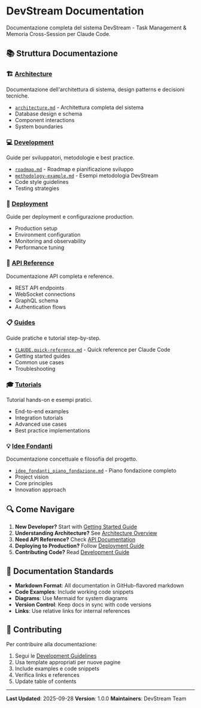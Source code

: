 # DevStream Documentation

Documentazione completa del sistema DevStream - Task Management & Memoria Cross-Session per Claude Code.

## 📚 Struttura Documentazione

### 🏗️ [Architecture](./architecture/)
Documentazione dell'architettura di sistema, design patterns e decisioni tecniche.

- [`architecture.md`](./architecture/architecture.md) - Architettura completa del sistema
- Database design e schema
- Component interactions
- System boundaries

### 💻 [Development](./development/)
Guide per sviluppatori, metodologie e best practice.

- [`roadmap.md`](./development/roadmap.md) - Roadmap e pianificazione sviluppo
- [`methodology-example.md`](./development/methodology-example.md) - Esempi metodologia DevStream
- Code style guidelines
- Testing strategies

### 🚀 [Deployment](./deployment/)
Guide per deployment e configurazione production.

- Production setup
- Environment configuration
- Monitoring and observability
- Performance tuning

### 📖 [API Reference](./api/)
Documentazione API completa e reference.

- REST API endpoints
- WebSocket connections
- GraphQL schema
- Authentication flows

### 📋 [Guides](./guides/)
Guide pratiche e tutorial step-by-step.

- [`CLAUDE.quick-reference.md`](./guides/CLAUDE.quick-reference.md) - Quick reference per Claude Code
- Getting started guides
- Common use cases
- Troubleshooting

### 🎓 [Tutorials](./tutorials/)
Tutorial hands-on e esempi pratici.

- End-to-end examples
- Integration tutorials
- Advanced use cases
- Best practice implementations

### 💡 [Idee Fondanti](./idee_fondanti/)
Documentazione concettuale e filosofia del progetto.

- [`idee_fondanti_piano_fondazione.md`](./idee_fondanti/idee_fondanti_piano_fondazione.md) - Piano fondazione completo
- Project vision
- Core principles
- Innovation approach

## 🔍 Come Navigare

1. **New Developer?** Start with [Getting Started Guide](./guides/getting-started.md)
2. **Understanding Architecture?** See [Architecture Overview](./architecture/architecture.md)
3. **Need API Reference?** Check [API Documentation](./api/)
4. **Deploying to Production?** Follow [Deployment Guide](./deployment/)
5. **Contributing Code?** Read [Development Guide](./development/)

## 📝 Documentation Standards

- **Markdown Format**: All documentation in GitHub-flavored markdown
- **Code Examples**: Include working code snippets
- **Diagrams**: Use Mermaid for system diagrams
- **Version Control**: Keep docs in sync with code versions
- **Links**: Use relative links for internal references

## 🤝 Contributing

Per contribuire alla documentazione:

1. Segui le [Development Guidelines](./development/)
2. Usa template appropriati per nuove pagine
3. Include examples e code snippets
4. Verifica links e references
5. Update table of contents

---

**Last Updated**: 2025-09-28
**Version**: 1.0.0
**Maintainers**: DevStream Team